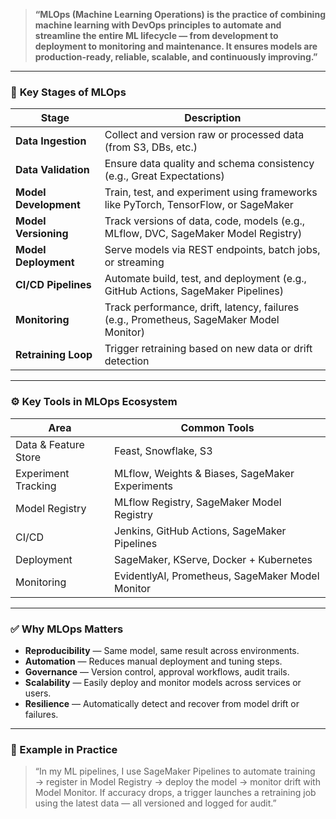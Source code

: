 > **“MLOps (Machine Learning Operations) is the practice of combining machine learning with DevOps principles to automate and streamline the entire ML lifecycle — from development to deployment to monitoring and maintenance. It ensures models are production-ready, reliable, scalable, and continuously improving.”**

---

### 🧱 **Key Stages of MLOps**

| Stage                 | Description                                                                             |
| --------------------- | --------------------------------------------------------------------------------------- |
| **Data Ingestion**    | Collect and version raw or processed data (from S3, DBs, etc.)                          |
| **Data Validation**   | Ensure data quality and schema consistency (e.g., Great Expectations)                   |
| **Model Development** | Train, test, and experiment using frameworks like PyTorch, TensorFlow, or SageMaker     |
| **Model Versioning**  | Track versions of data, code, models (e.g., MLflow, DVC, SageMaker Model Registry)      |
| **Model Deployment**  | Serve models via REST endpoints, batch jobs, or streaming                               |
| **CI/CD Pipelines**   | Automate build, test, and deployment (e.g., GitHub Actions, SageMaker Pipelines)        |
| **Monitoring**        | Track performance, drift, latency, failures (e.g., Prometheus, SageMaker Model Monitor) |
| **Retraining Loop**   | Trigger retraining based on new data or drift detection                                 |

---

### ⚙️ **Key Tools in MLOps Ecosystem**

| Area                 | Common Tools                                     |
| -------------------- | ------------------------------------------------ |
| Data & Feature Store | Feast, Snowflake, S3                             |
| Experiment Tracking  | MLflow, Weights & Biases, SageMaker Experiments  |
| Model Registry       | MLflow Registry, SageMaker Model Registry        |
| CI/CD                | Jenkins, GitHub Actions, SageMaker Pipelines     |
| Deployment           | SageMaker, KServe, Docker + Kubernetes           |
| Monitoring           | EvidentlyAI, Prometheus, SageMaker Model Monitor |

---

### ✅ **Why MLOps Matters**

* **Reproducibility** — Same model, same result across environments.
* **Automation** — Reduces manual deployment and tuning steps.
* **Governance** — Version control, approval workflows, audit trails.
* **Scalability** — Easily deploy and monitor models across services or users.
* **Resilience** — Automatically detect and recover from model drift or failures.

---

### 🧠 Example in Practice

> “In my ML pipelines, I use SageMaker Pipelines to automate training → register in Model Registry → deploy the model → monitor drift with Model Monitor. If accuracy drops, a trigger launches a retraining job using the latest data — all versioned and logged for audit.”
